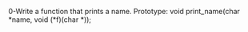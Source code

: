 0-Write a function that prints a name.
    Prototype: void print_name(char *name, void (*f)(char *));

